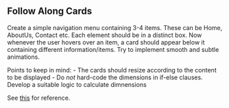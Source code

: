 ## Follow Along Cards

Create a simple navigation menu containing 3-4 items. These can be Home, AboutUs, Contact etc. Each element should be in a distinct box. Now whenever the user hovers over an item, a card should appear below it containing different information/items. Try to implement smooth and subtle animations.

Points to keep in mind:
    - The cards should resize according to the content to be displayed
    - Do _not_ hard-code the dimensions in if-else clauses. Develop a suitable logic to calculate dimnensions

See [this](https://jshreyans.github.io/frontend-101/B/new.html) for reference.

